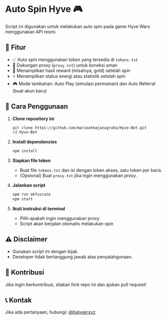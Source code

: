 # Auto Spin Hyve 🎮

Script ini digunakan untuk melakukan auto spin pada game Hyve Wars menggunakan API resmi.

## 📌 Fitur
- ✅ Auto spin menggunakan token yang tersedia di `tokens.txt`
- 🔌 Dukungan proxy (`proxy.txt`) untuk koneksi aman
- 🎁 Menampilkan hasil reward (misalnya, gold) setelah spin
- ⚡ Menampilkan status energi atau statistik setelah spin
- 🎮 Mode tambahan: Auto Play (simulasi permainan) dan Auto Referral (buat akun baru)

## 🚀 Cara Penggunaan
1. **Clone repository ini**
   ```sh
   git clone https://github.com/marioatmajanugraha/Hyve-Bot.git
   cd Hyve-Bot
   ```
2. **Install dependencies**
   ```sh
   npm install
   ```
3. **Siapkan file token**
   - Buat file `tokens.txt` dan isi dengan token akses, satu token per baris.
   - (Opsional) Buat `proxy.txt` jika ingin menggunakan proxy.

4. **Jalankan script**
   ```sh
   npm run obfuscate
   npm start
   ```

5. **Ikuti instruksi di terminal**
   - Pilih apakah ingin menggunakan proxy
   - Script akan berjalan otomatis melakukan spin

## ⚠️ Disclaimer
- Gunakan script ini dengan bijak.
- Developer tidak bertanggung jawab atas penyalahgunaan.

## 🤝 Kontribusi
Jika ingin berkontribusi, silakan fork repo ini dan ajukan pull request!

## 📞 Kontak
Jika ada pertanyaan, hubungi: [@balveerxyz](https://github.com/balveerxyz)

